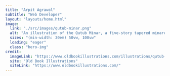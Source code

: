 ```yaml
---
title: "Arpit Agrawal"
subtitle: "Web Developer"
layout: "layouts/home.html"
image:
  link: "./src/images/qutub-minar.png"
  alt: "An illustration of the Qutub Minar, a five-story tapered minaret and 'victory tower' located in Delhi, India."
  sizes: "(min-width: 30em) 50vw, 100vw"
  loading: "eager"
  class: "hero-img"
credit:
  imageLink: "https://www.oldbookillustrations.com/illustrations/qutub-minar/"
  site: "Old Book Illustrations"
  siteLink: "https://www.oldbookillustrations.com/"
---
```

